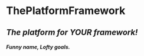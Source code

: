 # ThePlatformFramework

## **_The platform for YOUR framework!_**
#### *Funny name,  Lofty goals.*


